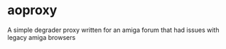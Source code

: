 # aoproxy
A simple degrader proxy written for an amiga forum that had issues with legacy amiga browsers
